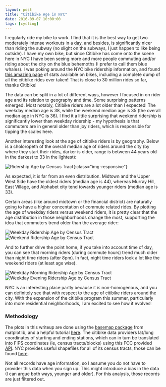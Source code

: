 ```yaml
---
layout: post
title: "Citibike Age in NYC"
date: 2016-09-07 10:00:00
tags: [cycling]
---
```


I regularly ride my bike to work.  I find that it is the best way to get two moderately intense workouts in a day, and besides, is significantly nicer than riding the subway (no slight on the subways, I just happen to like being outside).  I have my own bike, but since Citibike has come onto the scene here in NYC I have been seeing more and more people commuting and/or riding about the city on the blue behemoths (I prefer to call them blue whales).  I was poking around the NYC bike ridership information, and found [this amazing page](http://www.nyc.gov/html/dot/html/bicyclists/bikestats.shtml) of stats available on bikes, including a complete dump of all the citibike rides ever taken!  That is close to 30 million rides so far, thanks Citibike!

The data can be split in a lot of different ways, however I focused in on rider age and its relation to geography and time.  Some surprising patterns emerged.  Most notably, Citibike riders are a lot older than I expected!  The weekday median age is 38, while the weekend median age is 35 (the overall median age in NYC is 36).  I find it a little surprising that weekend ridership is significantly lower than weekday ridership - my hypothesis is that commuters are in general older than joy riders, which is responsible for tipping the scales here.

Another interesting look at the age of citibike riders is by geography.  Below is a choloropeth of the overall median age of riders around the city (by where they start their rides, darker is older, range is between 44 years old in the darkest to 33 in the lightest):

![Ridership Age by Census Tract]({{site.url}}/assets/nyc.age.png){:class="img-responsive"}

As expected, it is far from an even distribution.  Midtown and the Upper West Side have the oldest riders (median age is 44), whereas Murray Hill, East Village, and Alphabet city tend towards younger riders (median age is 33).

Certain areas (like around midtown or the financial district) are naturally going to have a higher concentation of commute related rides.  By plotting the age of weekday riders versus weekend riders, it is pretty clear that the age distribution in those neighborhoods change the most, supporting the idea that commuters trend older than the average rider:

![Weekday Ridership Age by Census Tract]({{site.url}}/assets/nyc.age.weekday.png)
![Weekend Ridership Age by Census Tract]({{site.url}}/assets/nyc.age.weekend.png)

And to further drive the point home, if you take into account time of day, you can see that morning riders (during commute hours) trend much older than night time riders (after 8pm).  In fact, night time riders look a lot like the weekend riders (at least age wise).

![Weekday Morning Ridership Age by Census Tract]({{site.url}}/assets/nyc.age.weekday.earlymorning.png)
![Weekday Evening Ridership Age by Census Tract]({{site.url}}/assets/nyc.age.weekday.night.png)

NYC is an interesting place partly because it is non-homogenous, and you can definitely see that with respect to the age of citibike riders around the city.  With the expansion of the citibike program this summer, particularly into more residential neighborhoods, I am excited to see how it evolves!

### Methodology

The plots in this writeup are done using the [basemap package](http://matplotlib.org/basemap) from matplotlib, and a helpful tutorial [here](http://beneathdata.com/how-to/visualizing-my-location-history/).  The citibike data providers lat/long coordinates of starting and ending stations, which can in turn be translated into FIPS coordinates (ie, census tracts/blocks) using this FCC provided [API](https://www.fcc.gov/general/census-block-conversions-api).  NYC provides useful shapefiles for all of its census tracts, those can be found [here](https://data.cityofnewyork.us/City-Government/2010-Census-Tracts/fxpq-c8ku/data).  

Not all records have age information, so I assume you do not have to provider this data when you sign up.  This might introduce a bias in the data (I can argue both ways, younger and older).  For this analysis, those records are just filtered out.

